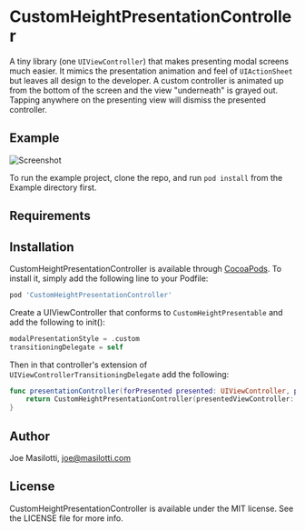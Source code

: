 # CustomHeightPresentationController

A tiny library (one `UIViewController`) that makes presenting modal screens much easier. It mimics the presentation animation and feel of `UIActionSheet` but leaves all design to the developer. A custom controller is animated up from the bottom of the screen and the view "underneath" is grayed out. Tapping anywhere on the presenting view will dismiss the presented controller.

## Example

![Screenshot](https://github.com/joemasilotti/CustomHeightPresentationController/blob/images/Screenshot.png)

To run the example project, clone the repo, and run `pod install` from the Example directory first.

## Requirements

## Installation

CustomHeightPresentationController is available through [CocoaPods](http://cocoapods.org). To install
it, simply add the following line to your Podfile:

```ruby
pod 'CustomHeightPresentationController'
```

Create a UIViewController that conforms to `CustomHeightPresentable` and add the following to init():

```swift
modalPresentationStyle = .custom
transitioningDelegate = self
```

Then in that controller's extension of `UIViewControllerTransitioningDelegate` add the following:
```swift
func presentationController(forPresented presented: UIViewController, presenting: UIViewController?, source: UIViewController) -> UIPresentationController? {
    return CustomHeightPresentationController(presentedViewController: presented, presenting: presenting)
}
```

## Author

Joe Masilotti, joe@masilotti.com

## License

CustomHeightPresentationController is available under the MIT license. See the LICENSE file for more info.
